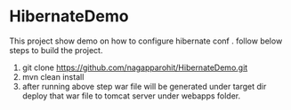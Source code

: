 # HibernateDemo
This project show demo on how to configure hibernate conf . follow below steps to build the project.
1. git clone https://github.com/nagapparohit/HibernateDemo.git
2. mvn clean install
3. after running above step war file will be generated under target dir deploy that war file to tomcat server under webapps folder.

